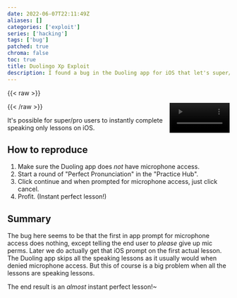 ```yaml
---
date: 2022-06-07T22:11:49Z
aliases: []
categories: ['exploit']
series: ['hacking']
tags: ['bug']
patched: true
chroma: false
toc: true
title: Duolingo Xp Exploit
description: I found a bug in the Duoling app for iOS that let's super/pro users instantly complete speaking only lessons.
---
```


{{< raw >}}
<style>video { float: right; }</style>
<video width='27%' autoplay controls loop muted>
  <source src='/duolingo-xp-exploit.mp4' type='video/mp4'>
  <b>Your browser does not support the video tag!</b>
</video>
{{< /raw >}}

It's possible for super/pro users to instantly complete speaking only lessons on iOS.

## How to reproduce

1. Make sure the Duoling app does *not* have microphone access.
2. Start a round of "Perfect Pronunciation" in the "Practice Hub".
3. Click continue and when prompted for microphone access, just click cancel.
4. Profit. (Instant perfect lesson!)

## Summary
The bug here seems to be that the first in app prompt for microphone access does nothing, except telling the end user to *please* give up mic perms.
Later we do actually get that iOS prompt on the first actual lesson.
The Duoling app skips all the speaking lessons as it usually would when denied microphone access.
But this of course is a big problem when all the lessons are speaking lessons.

The end result is an *almost* instant perfect lesson!~
